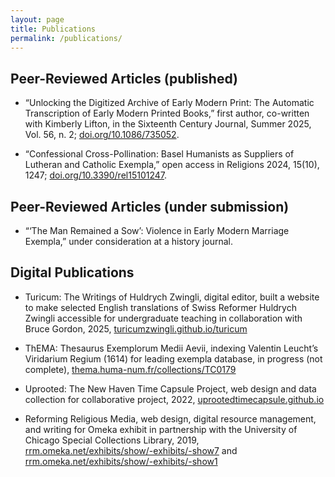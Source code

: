 ```yaml
---
layout: page
title: Publications
permalink: /publications/
---
```


## Peer-Reviewed Articles (published)

- “Unlocking the Digitized Archive of Early Modern Print: The Automatic Transcription of Early Modern Printed Books,” first author, co-written with Kimberly Lifton, in the Sixteenth Century Journal, Summer 2025, Vol. 56, n. 2; [doi.org/10.1086/735052](https:doi.org/10.1086/735052).

- “Confessional Cross-Pollination: Basel Humanists as Suppliers of Lutheran and Catholic Exempla,” open access in Religions 2024, 15(10), 1247; [doi.org/10.3390/rel15101247](https:doi.org/10.3390/rel15101247).

## Peer-Reviewed Articles (under submission)
- “‘The Man Remained a Sow’: Violence in Early Modern Marriage Exempla,” under consideration at a history journal.

## Digital Publications
- Turicum: The Writings of Huldrych Zwingli, digital editor, built a website to make selected English translations of Swiss Reformer Huldrych Zwingli accessible for undergraduate teaching in collaboration with Bruce Gordon, 2025, [turicumzwingli.github.io/turicum](https://turicumzwingli.github.io/turicum)

- ThEMA: Thesaurus Exemplorum Medii Aevii, indexing Valentin Leucht’s Viridarium Regium (1614) for leading exempla database, in progress (not complete), [thema.huma-num.fr/collections/TC0179](https://thema.huma-num.fr/collections/TC0179)
  
- Uprooted: The New Haven Time Capsule Project, web design and data collection for collaborative project, 2022, [uprootedtimecapsule.github.io](https://uprootedtimecapsule.github.io)
  
- Reforming Religious Media, web design, digital resource management, and writing for Omeka exhibit in partnership with the University of Chicago Special Collections Library, 2019, [rrm.omeka.net/exhibits/show/-exhibits/-show7](https://rrm.omeka.net/exhibits/show/-exhibits/-show7) and [rrm.omeka.net/exhibits/show/-exhibits/-show1](https://rrm.omeka.net/exhibits/show/-exhibits/-show1)
